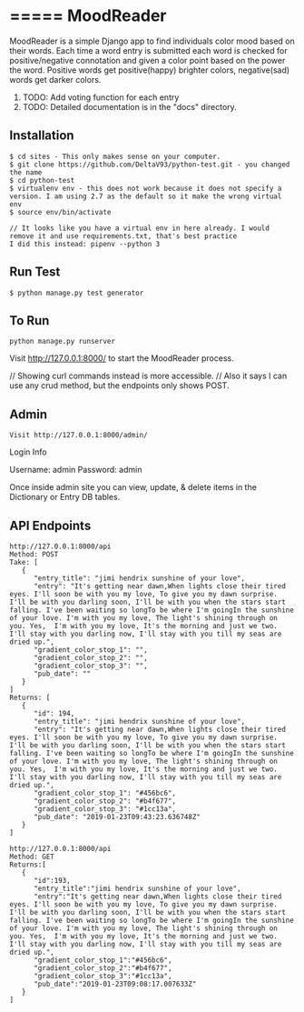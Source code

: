 =====
MoodReader
=====

MoodReader is a simple Django app to find individuals color mood based on
their words. Each time a word entry is submitted each word is checked
for positive/negative connotation and given a color point based on the power
the word. Positive words get positive(happy) brighter colors, negative(sad) words get darker colors.

1. TODO: Add voting function for each entry
2. TODO: Detailed documentation is in the "docs" directory.

Installation
-----------

````
$ cd sites - This only makes sense on your computer.
$ git clone https://github.com/DeltaV93/python-test.git - you changed the name
$ cd python-test
$ virtualenv env - this does not work because it does not specify a version. I am using 2.7 as the default so it make the wrong virtual env
$ source env/bin/activate

// It looks like you have a virtual env in here already. I would remove it and use requirements.txt, that's best practice
I did this instead: pipenv --python 3

````

Run Test
-----------

````
$ python manage.py test generator
````


To Run 
-----------

````
python manage.py runserver 
````

Visit http://127.0.0.1:8000/ to start the MoodReader process.

// Showing curl commands instead is more accessible.
// Also it says I can use any crud method, but the endpoints only shows POST.

Admin
----
```
Visit http://127.0.0.1:8000/admin/
``` 

Login Info

Username: admin 
Password: admin 

Once inside admin site you can view, update, & delete items in the Dictionary or Entry DB tables.


API Endpoints
-----------
````
http://127.0.0.1:8000/api
Method: POST
Take: [ 
   {  
      "entry_title": "jimi hendrix sunshine of your love",
      "entry": "It's getting near dawn,When lights close their tired eyes. I'll soon be with you my love, To give you my dawn surprise. I'll be with you darling soon, I'll be with you when the stars start falling. I've been waiting so longTo be where I'm goingIn the sunshine of your love. I'm with you my love, The light's shining through on you. Yes,  I'm with you my love, It's the morning and just we two. I'll stay with you darling now, I'll stay with you till my seas are dried up.",
      "gradient_color_stop_1": "",
      "gradient_color_stop_2": "",
      "gradient_color_stop_3": "",
      "pub_date": ""
   }
]
Returns: [ 
   {  
      "id": 194,
      "entry_title": "jimi hendrix sunshine of your love",
      "entry": "It's getting near dawn,When lights close their tired eyes. I'll soon be with you my love, To give you my dawn surprise. I'll be with you darling soon, I'll be with you when the stars start falling. I've been waiting so longTo be where I'm goingIn the sunshine of your love. I'm with you my love, The light's shining through on you. Yes,  I'm with you my love, It's the morning and just we two. I'll stay with you darling now, I'll stay with you till my seas are dried up.",
      "gradient_color_stop_1": "#456bc6",
      "gradient_color_stop_2": "#b4f677",
      "gradient_color_stop_3": "#1cc13a",
      "pub_date": "2019-01-23T09:43:23.636748Z"
   }
]
````


````
http://127.0.0.1:8000/api
Method: GET
Returns:[
   {  
      "id":193,
      "entry_title":"jimi hendrix sunshine of your love",
      "entry":"It's getting near dawn,When lights close their tired eyes. I'll soon be with you my love, To give you my dawn surprise. I'll be with you darling soon, I'll be with you when the stars start falling. I've been waiting so longTo be where I'm goingIn the sunshine of your love. I'm with you my love, The light's shining through on you. Yes,  I'm with you my love, It's the morning and just we two. I'll stay with you darling now, I'll stay with you till my seas are dried up.",
      "gradient_color_stop_1":"#456bc6",
      "gradient_color_stop_2":"#b4f677",
      "gradient_color_stop_3":"#1cc13a",
      "pub_date":"2019-01-23T09:08:17.007633Z"
   }
] 
````
